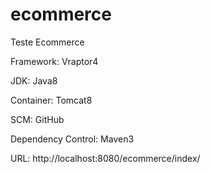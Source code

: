 # ecommerce
Teste Ecommerce

Framework: Vraptor4

JDK: Java8

Container: Tomcat8

SCM: GitHub

Dependency Control: Maven3


URL: http://localhost:8080/ecommerce/index/
